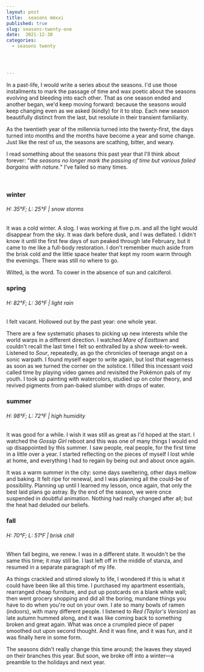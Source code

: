 ```yaml
---
layout: post
title:  seasons mmxxi
published: true
slug: seasons-twenty-one
date:  2021-12-30
categories:
  - seasons twenty




---
```


In a past-life, I would write a series about the seasons. I'd use those installments to mark the passage of time and wax poetic about the seasons evolving and bleeding into each other. That as one season ended and another began, we'd keep moving forward: because the seasons would keep changing even as we asked (kindly) for it to stop. Each new season beautifully distinct from the last, but resolute in their transient familiarity.  

As the twentieth year of the millennia turned into the twenty-first, the days turned into months and the months have become a year and some change. Just like the rest of us, the seasons are scathing, bitter, and weary.

I read something about the seasons this past year that I'll think about forever: "*the seasons no longer mark the passing of time but various failed bargains with nature.*" I've failed so many times.

<!--more-->

<br/>

### winter

###### H: 35°F; L: 25°F | snow storms

It was a cold winter. A slog. I was working at five p.m. and all the light would disappear from the sky. It was dark before dusk, and I was deflated. I didn't know it until the first few days of sun peaked through late February, but it came to me like a full-body restoration. I don't remember much aside from the brisk cold and the little space heater that kept my room warm through the evenings. There was still no where to go.

Wilted, is the word. To cower in the absence of sun and calciferol.



### spring

###### H: 82°F; L: 36°F | light rain

I felt vacant. Hollowed out by the past year: one whole year. 

There are a few systematic phases to picking up new interests while the world warps in a different direction. I watched *Mare of Easttown* and couldn't recall the last time I felt so enthralled by a show week-to-week. Listened to *Sour*, repeatedly, as go the chronicles of teenage angst on a sonic warpath. I found myself eager to write again, but lost that eagerness as soon as we turned the corner on the solstice. I filled this incessant void called time by playing video games and revisited the Pokémon pals of my youth. I took up painting with watercolors, studied up on color theory, and revived pigments from pan-baked slumber with drops of water.



### summer

###### H: 98°F; L: 72°F | high humidity

It was good for a while. I wish it was still as great as I'd hoped at the start. I watched the *Gossip Girl* reboot and this was one of many things I would end up disappointed by this summer. I saw people, real people, for the first time in a little over a year. I started reflecting on the pieces of myself I lost while at home, and everything I had to regain by being out and about once again.

It was a warm summer in the city: some days sweltering, other days mellow and baking. It felt ripe for renewal, and I was planning all the could-be of possibility. Planning up until I learned my lesson, once again, that only the best laid plans go astray. By the end of the season, we were once suspended in doubtful animation. Nothing had really changed after all; but the heat had deluded our beliefs.



### fall

###### H: 70°F; L: 51°F | brisk chill

When fall begins, we renew. I was in a different state. It wouldn't be the same this time; it may still be. I last left off in the middle of stanza, and resumed in a separate paragraph of my life. 

As things crackled and stirred slowly to life, I wondered if this is what it could have been like all this time. I purchased my apartment essentials, rearranged cheap furniture, and put up postcards on a blank white wall; then went grocery shopping and did all the boring, mundane things you have to do when you're out on your own. I ate so many bowls of ramen (indoors), with many different people. I listened to *Red (Taylor's Version)* as late autumn hummed along, and it was like coming back to something broken and great again. What was once a crumpled piece of paper smoothed out upon second thought. And it was fine, and it was fun, and it was finally here in some form. 

The seasons didn't really change this time around; the leaves they stayed on their branches this year. But soon, we broke off into a winter—a preamble to the holidays and next year.
